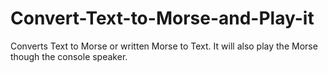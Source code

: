 # Convert-Text-to-Morse-and-Play-it
Converts Text to Morse or written Morse to Text. It will also play the Morse though the console speaker.
